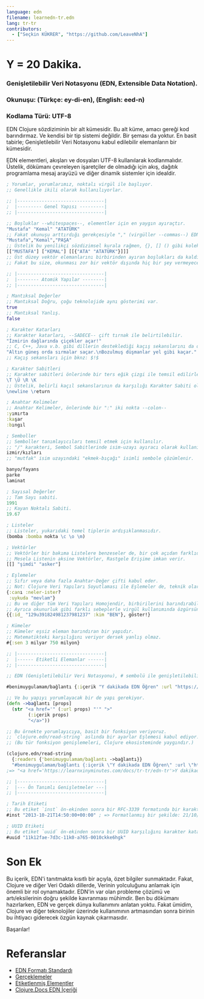 ```yaml
---
language: edn
filename: learnedn-tr.edn
lang: tr-tr
contributors:
  - ["Seçkin KÜKRER", "https://github.com/LeaveNhA"]
---
```


# Y = 20 Dakika.

### Genişletilebilir Veri Notasyonu (EDN, Extensible Data Notation).

### Okunuşu: (Türkçe: ey-di-en), (English: eed-n)

### Kodlama Türü: UTF-8

EDN Clojure sözdiziminin bir alt kümesidir. Bu alt küme, amacı gereği kod barındırmaz. Ve kendisi bir tip sistemi değildir. Bir şeması da yoktur. En basit tabirle; Genişletilebilir Veri Notasyonu kabul edilebilir elemanların bir kümesidir.

EDN elementleri, akışları ve dosyaları UTF-8 kullanılarak kodlanmalıdır. Üstelik, dökümanı çevreleyen işaretçiler de olmadığı için akış, dağıtık programlama mesaj arayüzü ve diğer dinamik sistemler için idealdir.


```clojure
; Yorumlar, yorumlarımız, noktalı virgül ile başlıyor.
;; Genellikle ikili olarak kullanılıyorlar.

;; |--------------------------------|
;  |--------- Genel Yapısı ---------|
;; |--------------------------------|

;; Boşluklar --whitespaces--, elementler için en yaygın ayıraçtır.
"Mustafa" "Kemal" "ATATÜRK"
;; Fakat okunuşu arttırdığı gerekçesiyle "," (virgüller --commas--) EDN yorumlayıcısı tarafından görmezden gelinir ve boşluk olarak nitelendirilir.
"Mustafa","Kemal","PAŞA"
;; Üstelik bu yenilikçi sözdizimsel kurala rağmen, {}, [] () gibi koleksiyon karakterlerini ayırmak için boşluğa ya da boşluğa çözümlenen virgüle ihtiyacınız yoktur.
[["MUSTAFA"] ["KEMAL"] [[{"ATA" "ATATÜRK"}]]]
;; Üst düzey vektör elemanlarını birbirinden ayıran boşlukları da kaldırabilirsiniz.
;; Fakat bu size, okunması zor bir vektör dışında hiç bir şey vermeyecektir.

;; |--------------------------------|
;  |-------- Atomik Yapılar --------|
;; |--------------------------------|

; Mantıksal Değerler
;; Mantıksal Doğru, çoğu teknolojide aynı gösterimi var.
true
;; Mantıksal Yanlış.
false

; Karakter Katarları
;; Karakter katarları, --SADECE-- çift tırnak ile belirtilebilir.
"İzmirin dağlarında çiçekler açar!"
;; C, C++, Java v.b. gibi dillerin desteklediği kaçış sekanslarını da destekler.
"Altın güneş orda sırmalar saçar.\nBozulmuş düşmanlar yel gibi kaçar."
;; Kaçış sekansları için bknz: $!$

; Karakter Sabitleri
;; Karakter sabitleri önlerinde bir ters eğik çizgi ile temsil edilirler.
\T \Ü \R \K
;; Üstelik, belirli kaçıl sekanslarının da karşılığı Karakter Sabiti olarak var.
\newline \return

; Anahtar Kelimeler
;; Anahtar Kelimeler, önlerinde bir ":" iki nokta --colon--
:yımırta
:kaşar
:bıngıl

; Semboller
;; Semboller tanımlayıcıları temsil etmek için kullanılır.
;; "/" karakteri, Sembol Sabitlerinde isim-uzayı ayıracı olarak kullanılıyor.
izmir/kızları
;; "mutfak" isim uzayındaki "ekmek-bıçağı" isimli sembole çözümlenir.

banyo/fayans
parke
laminat

; Sayısal Değerler
;; Tam Sayı sabiti.
1991
;; Kayan Noktalı Sabiti.
19.67

; Listeler
;; Listeler, yukarıdaki temel tiplerin ardışıklanmasıdır.
(bomba :bomba nokta \c \o \m)

; Vektörler
;; Vektörler bir bakıma Listelere benzeseler de, bir çok açıdan farklıdırlar.
;; Mesela Listenin aksine Vektörler, Rastgele Erişime imkan verir.
[[] "şimdi" "asker"]

; Eşlemeler
;; Sıfır veya daha fazla Anahtar-Değer çifti kabul eder.
;; Not: Clojure Veri Yapıları Soyutlaması ile Eşlemeler de, teknik olarak ardışık olarak işlenebilir.
{:canı :neler-ister?
 :uykuda "mevlam"}
;; Bu ve diğer tüm Veri Yapıları Homojendir, birbirilerini barındırabilir, kapsayabilir, içerebilirler.
;; Ayrıca okunurluk gibi farklı sebeplerle virgül kullanımında özgürsünüz.
{{:id_ "129u391824981237981237" :kim "BEN"}, göster!}

; Kümeler
;; Kümeler eşsiz eleman barındıran bir yapıdır.
;; Matematikteki karşılığını veriyor dersek yanlış olmaz.
#{:sen 3 milyar 750 milyon}

;; |--------------------------------|
;  |------ Etiketli Elemanlar ------|
;; |--------------------------------|

;; EDN (Genişletilebilir Veri Notasyonu), # sembolü ile genişletilebilir.

#benimuygulamam/bağlantı {:içerik "Y dakikada EDN Öğren" :url "https://learnxinyminutes.com/docs/tr-tr/edn-tr" :tıhlama-aksiyonu yırrttılll!}

;; Ve bu yapıyı yorumlayacak bir de yapı gerekiyor.
(defn ->bağlantı [props]
  (str "<a href='" (:url props) "'" ">"
        (:içerik props)
        "</a>"))

;; Bu örnekte yorumlayıcıya, basit bir fonksiyon veriyoruz.
;; `clojure.edn/read-string` aslında bir ayarlar Eşlemesi kabul ediyor.
;; (Bu tür fonksiyon genişlemeleri, Clojure ekosisteminde yaygındır.)

(clojure.edn/read-string
  {:readers {'benimuygulamam/bağlantı ->bağlantı}}
  "#benimuygulamam/bağlantı {:içerik \"Y dakikada EDN Öğren\" :url \"https://learnxinyminutes.com/docs/tr-tr/edn-tr\" :tıhlama-aksiyonu yırrttılll!}")
;=> "<a href='https://learnxinyminutes.com/docs/tr-tr/edn-tr'>Y dakikada EDN Öğren</a>"

;; |--------------------------------|
;  |--- Ön Tanımlı Genişletmeler ---|
;; |--------------------------------|

; Tarih Etiketi
;; Bu etiket `inst` ön-ekinden sonra bir RFC-3339 formatında bir karakter katarı beklemektedir.
#inst "2013-10-21T14:50:00+00:00" ; => Formatlanmış bir şekilde: 21/10/2013 14:50:00

; UUID Etiketi
;; Bu etiket `uuid` ön-ekinden sonra bir UUID karşılığını karakter katarı olarak kabul eder.
#uuid "11k12fae-7d3c-11k0-a765-0010ckke6hgk"
```

# Son Ek
Bu içerik, EDN'i tanıtmakta kısıtlı bir açıyla, özet bilgiler sunmaktadır.
Fakat, Clojure ve diğer Veri Odaklı dillerde, Verinin yolculuğunu anlamak için önemli bir rol oynamaktadır.
EDN'in var olan probleme çözümü ve artı/eksilerinin doğru şekilde kavranması mühimdir.
Ben bu dökümanı hazırlarken, EDN ve gerçek dünya kullanımını anlatan yoktu. Fakat ümidim, Clojure ve diğer teknolojiler üzerinde kullanımının artmasından sonra birinin bu ihtiyacı giderecek özgün kaynak çıkarmasıdır.

Başarılar!

# Referanslar

- [EDN Formatı Standardı](https://github.com/edn-format/edn)
- [Gerçeklemeler](https://github.com/edn-format/edn/wiki/Implementations)
- [Etiketlenmiş Elementler](http://www.compoundtheory.com/clojure-edn-walkthrough/)
- [Clojure.Docs EDN İçeriği](https://clojuredocs.org/clojure.edn)
